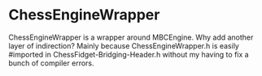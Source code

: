 # ChessEngineWrapper

ChessEngineWrapper is a wrapper around MBCEngine.  Why add another layer of indirection?  Mainly because ChessEngineWrapper.h is easily #imported in ChessFidget-Bridging-Header.h without my having to fix a bunch of compiler errors.

